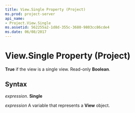 ```yaml
---
title: View.Single Property (Project)
ms.prod: project-server
api_name:
- Project.View.Single
ms.assetid: 562255a2-1d8d-355c-3680-9803cc86cde4
ms.date: 06/08/2017
---
```



# View.Single Property (Project)

 **True** if the view is a single view. Read-only **Boolean**.


## Syntax

 _expression_. **Single**

 _expression_ A variable that represents a **View** object.


